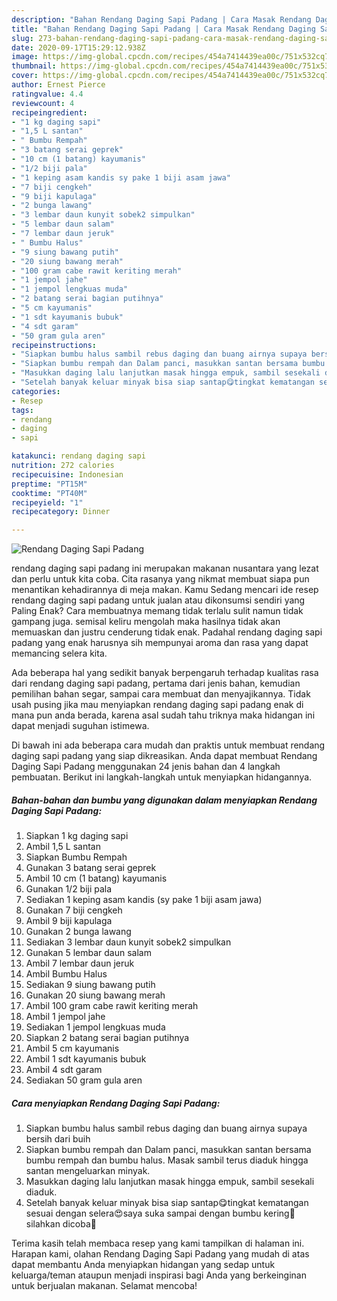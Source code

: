 ```yaml
---
description: "Bahan Rendang Daging Sapi Padang | Cara Masak Rendang Daging Sapi Padang Yang Enak dan Simpel"
title: "Bahan Rendang Daging Sapi Padang | Cara Masak Rendang Daging Sapi Padang Yang Enak dan Simpel"
slug: 273-bahan-rendang-daging-sapi-padang-cara-masak-rendang-daging-sapi-padang-yang-enak-dan-simpel
date: 2020-09-17T15:29:12.938Z
image: https://img-global.cpcdn.com/recipes/454a7414439ea00c/751x532cq70/rendang-daging-sapi-padang-foto-resep-utama.jpg
thumbnail: https://img-global.cpcdn.com/recipes/454a7414439ea00c/751x532cq70/rendang-daging-sapi-padang-foto-resep-utama.jpg
cover: https://img-global.cpcdn.com/recipes/454a7414439ea00c/751x532cq70/rendang-daging-sapi-padang-foto-resep-utama.jpg
author: Ernest Pierce
ratingvalue: 4.4
reviewcount: 4
recipeingredient:
- "1 kg daging sapi"
- "1,5 L santan"
- " Bumbu Rempah"
- "3 batang serai geprek"
- "10 cm (1 batang) kayumanis"
- "1/2 biji pala"
- "1 keping asam kandis sy pake 1 biji asam jawa"
- "7 biji cengkeh"
- "9 biji kapulaga"
- "2 bunga lawang"
- "3 lembar daun kunyit sobek2 simpulkan"
- "5 lembar daun salam"
- "7 lembar daun jeruk"
- " Bumbu Halus"
- "9 siung bawang putih"
- "20 siung bawang merah"
- "100 gram cabe rawit keriting merah"
- "1 jempol jahe"
- "1 jempol lengkuas muda"
- "2 batang serai bagian putihnya"
- "5 cm kayumanis"
- "1 sdt kayumanis bubuk"
- "4 sdt garam"
- "50 gram gula aren"
recipeinstructions:
- "Siapkan bumbu halus sambil rebus daging dan buang airnya supaya bersih dari buih"
- "Siapkan bumbu rempah dan Dalam panci, masukkan santan bersama bumbu rempah dan bumbu halus. Masak sambil terus diaduk hingga santan mengeluarkan minyak."
- "Masukkan daging lalu lanjutkan masak hingga empuk, sambil sesekali diaduk."
- "Setelah banyak keluar minyak bisa siap santap😋tingkat kematangan sesuai dengan selera😍saya suka sampai dengan bumbu kering🤤silahkan dicoba🙏"
categories:
- Resep
tags:
- rendang
- daging
- sapi

katakunci: rendang daging sapi 
nutrition: 272 calories
recipecuisine: Indonesian
preptime: "PT15M"
cooktime: "PT40M"
recipeyield: "1"
recipecategory: Dinner

---
```



![Rendang Daging Sapi Padang](https://img-global.cpcdn.com/recipes/454a7414439ea00c/751x532cq70/rendang-daging-sapi-padang-foto-resep-utama.jpg)


rendang daging sapi padang ini merupakan makanan nusantara yang lezat dan perlu untuk kita coba. Cita rasanya yang nikmat membuat siapa pun menantikan kehadirannya di meja makan.
Kamu Sedang mencari ide resep rendang daging sapi padang untuk jualan atau dikonsumsi sendiri yang Paling Enak? Cara membuatnya memang tidak terlalu sulit namun tidak gampang juga. semisal keliru mengolah maka hasilnya tidak akan memuaskan dan justru cenderung tidak enak. Padahal rendang daging sapi padang yang enak harusnya sih mempunyai aroma dan rasa yang dapat memancing selera kita.

Ada beberapa hal yang sedikit banyak berpengaruh terhadap kualitas rasa dari rendang daging sapi padang, pertama dari jenis bahan, kemudian pemilihan bahan segar, sampai cara membuat dan menyajikannya. Tidak usah pusing jika mau menyiapkan rendang daging sapi padang enak di mana pun anda berada, karena asal sudah tahu triknya maka hidangan ini dapat menjadi suguhan istimewa.




Di bawah ini ada beberapa cara mudah dan praktis untuk membuat rendang daging sapi padang yang siap dikreasikan. Anda dapat membuat Rendang Daging Sapi Padang menggunakan 24 jenis bahan dan 4 langkah pembuatan. Berikut ini langkah-langkah untuk menyiapkan hidangannya.

<!--inarticleads1-->

##### Bahan-bahan dan bumbu yang digunakan dalam menyiapkan Rendang Daging Sapi Padang:

1. Siapkan 1 kg daging sapi
1. Ambil 1,5 L santan
1. Siapkan  Bumbu Rempah
1. Gunakan 3 batang serai geprek
1. Ambil 10 cm (1 batang) kayumanis
1. Gunakan 1/2 biji pala
1. Sediakan 1 keping asam kandis (sy pake 1 biji asam jawa)
1. Gunakan 7 biji cengkeh
1. Ambil 9 biji kapulaga
1. Gunakan 2 bunga lawang
1. Sediakan 3 lembar daun kunyit sobek2 simpulkan
1. Gunakan 5 lembar daun salam
1. Ambil 7 lembar daun jeruk
1. Ambil  Bumbu Halus
1. Sediakan 9 siung bawang putih
1. Gunakan 20 siung bawang merah
1. Ambil 100 gram cabe rawit keriting merah
1. Ambil 1 jempol jahe
1. Sediakan 1 jempol lengkuas muda
1. Siapkan 2 batang serai bagian putihnya
1. Ambil 5 cm kayumanis
1. Ambil 1 sdt kayumanis bubuk
1. Ambil 4 sdt garam
1. Sediakan 50 gram gula aren




<!--inarticleads2-->

##### Cara menyiapkan Rendang Daging Sapi Padang:

1. Siapkan bumbu halus sambil rebus daging dan buang airnya supaya bersih dari buih
1. Siapkan bumbu rempah dan Dalam panci, masukkan santan bersama bumbu rempah dan bumbu halus. Masak sambil terus diaduk hingga santan mengeluarkan minyak.
1. Masukkan daging lalu lanjutkan masak hingga empuk, sambil sesekali diaduk.
1. Setelah banyak keluar minyak bisa siap santap😋tingkat kematangan sesuai dengan selera😍saya suka sampai dengan bumbu kering🤤silahkan dicoba🙏




Terima kasih telah membaca resep yang kami tampilkan di halaman ini. Harapan kami, olahan Rendang Daging Sapi Padang yang mudah di atas dapat membantu Anda menyiapkan hidangan yang sedap untuk keluarga/teman ataupun menjadi inspirasi bagi Anda yang berkeinginan untuk berjualan makanan. Selamat mencoba!
